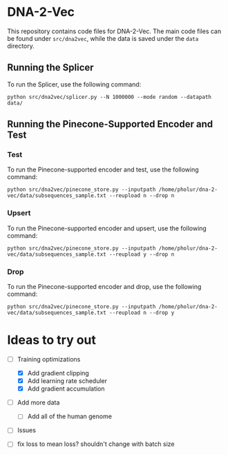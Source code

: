 # DNA-2-Vec

This repository contains code files for DNA-2-Vec. The main code files can be found under `src/dna2vec`, while the data is saved under the `data` directory.

## Running the Splicer

To run the Splicer, use the following command:

```
python src/dna2vec/splicer.py --N 1000000 --mode random --datapath data/
```

## Running the Pinecone-Supported Encoder and Test

### Test

To run the Pinecone-supported encoder and test, use the following command:

```
python src/dna2vec/pinecone_store.py --inputpath /home/pholur/dna-2-vec/data/subsequences_sample.txt --reupload n --drop n
```

### Upsert

To run the Pinecone-supported encoder and upsert, use the following command:

```
python src/dna2vec/pinecone_store.py --inputpath /home/pholur/dna-2-vec/data/subsequences_sample.txt --reupload y --drop n
```

### Drop

To run the Pinecone-supported encoder and drop, use the following command:

```
python src/dna2vec/pinecone_store.py --inputpath /home/pholur/dna-2-vec/data/subsequences_sample.txt --reupload n --drop y
```

# Ideas to try out


- [ ] Training optimizations
    - [x] Add gradient clipping
    - [x] Add learning rate scheduler
    - [x] Add gradient accumulation
- [ ] Add more data
    - [ ] Add all of the human genome
- [ ] Issues

- [ ] fix loss to mean loss? shouldn't change with batch size
